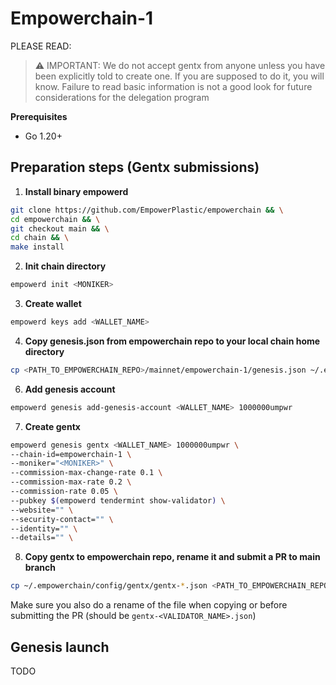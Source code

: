# Empowerchain-1

PLEASE READ:
> ⚠️ IMPORTANT: We do not accept gentx from anyone unless you have been explicitly told to create one. If you are supposed to do it, you will know.
> Failure to read basic information is not a good look for future considerations for the delegation program

**Prerequisites**
- Go 1.20+

## Preparation steps (Gentx submissions)

1. **Install binary empowerd**
```bash
git clone https://github.com/EmpowerPlastic/empowerchain && \
cd empowerchain && \
git checkout main && \
cd chain && \
make install
```

2. **Init chain directory**
```bash
empowerd init <MONIKER>
```

3. **Create wallet**
```bash
empowerd keys add <WALLET_NAME>
```

4. **Copy genesis.json from empowerchain repo to your local chain home directory**
```bash
cp <PATH_TO_EMPOWERCHAIN_REPO>/mainnet/empowerchain-1/genesis.json ~/.empowerchain/config/genesis.json
```

6. **Add genesis account**
```bash
empowerd genesis add-genesis-account <WALLET_NAME> 1000000umpwr
```

7. **Create gentx**
```bash
empowerd genesis gentx <WALLET_NAME> 1000000umpwr \
--chain-id=empowerchain-1 \
--moniker="<MONIKER>" \
--commission-max-change-rate 0.1 \
--commission-max-rate 0.2 \
--commission-rate 0.05 \
--pubkey $(empowerd tendermint show-validator) \
--website="" \
--security-contact="" \
--identity="" \
--details="" \
```

8. **Copy gentx to empowerchain repo, __rename it__ and submit a PR to main branch**
```bash
cp ~/.empowerchain/config/gentx/gentx-*.json <PATH_TO_EMPOWERCHAIN_REPO>/mainnet/empowerchain-1/gentx/gentx-<VALIDATOR_NAME>.json
```
Make sure you also do a rename of the file when copying or before submitting the PR (should be `gentx-<VALIDATOR_NAME>.json`)

## Genesis launch

TODO